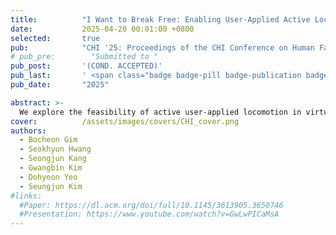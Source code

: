 ```yaml
---
title:          "I Want to Break Free: Enabling User-Applied Active Locomotion in In-Car VR through Contextual Cues"
date:           2025-04-20 00:01:00 +0800
selected:       true
pub:            "CHI '25: Proceedings of the CHI Conference on Human Factors in Computing Systems"
# pub_pre:        "Submitted to "
pub_post:       '(COND. ACCEPTED)'
pub_last:       ' <span class="badge badge-pill badge-publication badge-success">Spotlight</span>'
pub_date:       "2025"

abstract: >-
  We explore the feasibility of active user-applied locomotion in virtual reality (VR) within in-car environments through a two-step study, by examining the effects of locomotion method on user experience in dynamic environments as well as evaluating contextual cues designed to mitigate sensory mismatch posed by vehicle movement. The first study evaluated five locomotion methods, identifying joystick-based navigation as the most suitable for in-car use due to its low physical demand and stability within the dynamic vehicle environment. The second study focused on designing and testing various contextual cues that translate vehicle movements into virtual effects, aiming to integrate sensory inputs from the vehicle without limiting the user’s freedom of movement. Along with results in which the implemented contextual cues effectively lowered motion sickness and increased presence, we conclude with a set of initial insights and design considerations into expanding the range of potential in-car VR applications by enabling active locomotion.
cover:          /assets/images/covers/CHI_cover.png
authors:
  - Bocheon Gim
  - Seokhyun Hwang
  - Seongjun Kang
  - Gwangbin Kim
  - Dohyeon Yeo
  - Seungjun Kim
#links:
  #Paper: https://dl.acm.org/doi/full/10.1145/3613905.3650746
  #Presentation: https://www.youtube.com/watch?v=GwLwPICaMsA
---
```

